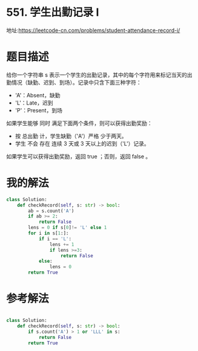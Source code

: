 # 551. 学生出勤记录 I
地址:https://leetcode-cn.com/problems/student-attendance-record-i/



# 题目描述
给你一个字符串 s 表示一个学生的出勤记录，其中的每个字符用来标记当天的出勤情况（缺勤、迟到、到场）。记录中只含下面三种字符：

- 'A'：Absent，缺勤
- 'L'：Late，迟到
- 'P'：Present，到场

如果学生能够 同时 满足下面两个条件，则可以获得出勤奖励：

- 按 总出勤 计，学生缺勤（'A'）严格 少于两天。
- 学生 不会 存在 连续 3 天或 3 天以上的迟到（'L'）记录。

如果学生可以获得出勤奖励，返回 true ；否则，返回 false 。



# 我的解法
```python
class Solution:
    def checkRecord(self, s: str) -> bool:
        ab = s.count('A')
        if ab >= 2:
            return False
        lens = 0 if s[0]!= 'L' else 1
        for i in s[1:]:
            if i == 'L':
                lens += 1
                if lens >=3:
                    return False
            else:
                lens = 0
        return True

```


# 参考解法
```python

class Solution:
    def checkRecord(self, s: str) -> bool:
        if s.count('A') > 1 or 'LLL' in s:
            return False
        return True
                

```
